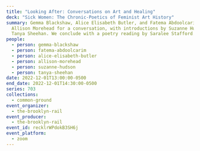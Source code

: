 ```yaml
---
title: "Looking After: Conversations on Art and Healing"
deck: "Sick Women: The Chronic-Poetics of Feminist Art History"
summary: Gemma Blackshaw, Alice Elisabeth Butler, and Fatema Abdoolcarim join
  Allison Morehead for a conversation, with introductions by Suzanne Hudson and
  Tanya Sheehan. We conclude with a poetry reading by Saralee Stafford.
people:
  - person: gemma-blackshaw
  - person: fatema-abdoolcarim
  - person: alice-elisabeth-butler
  - person: allison-morehead
  - person: suzanne-hudson
  - person: tanya-sheehan
date: 2022-12-01T13:00:00-0500
end_date: 2022-12-01T14:30:00-0500
series: 703
collections:
  - common-ground
event_organizer:
  - the-brooklyn-rail
event_producer:
  - the-brooklyn-rail
event_id: recklrWPdokB3SH6j
event_platform:
  - zoom
---
```

